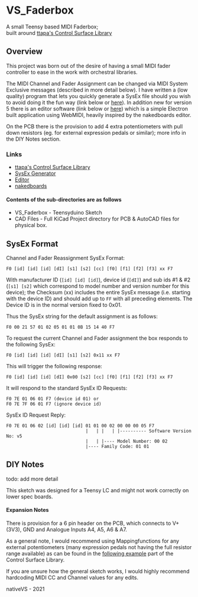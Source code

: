 # VS_Faderbox

A small Teensy based MIDI Faderbox;  
built around [ttapa's Control Surface Library](https://github.com/tttapa/Control-Surface)

## Overview

This project was born out of the desire of having a small MIDI fader controller to ease in the work with orchestral libraries.
  
The MIDI Channel and Fader Assignment can be changed via MIDI System Exclusive messages (described in more detail below).
I have written a (low quality) program that lets you quickly generate a SysEx file should you wish to avoid doing it the fun way (link below or [here](https://github.com/nativeVS/VS_SysEx_Generator)).
In addition new for version 5 there is an editor software (link below or [here](https://github.com/nativeVS/VS_Faderbox_Editor)) which is a simple Electron built application using WebMIDI, heavily inspired by the nakedboards editor.
  
On the PCB there is the provision to add 4 extra potentiometers with pull down resistors (eg. for external expression pedals or similar);
more info in the DIY Notes section.
  
### Links

* [ttapa's Control Surface Library](https://github.com/tttapa/Control-Surface)
* [SysEx Generator](https://github.com/nativeVS/VS_SysEx_Generator)
* [Editor](https://github.com/nativeVS/VS_Faderbox_Editor)
* [nakedboards](https://nakedboards.org/)
  

#### Contents of the sub-directories are as follows
* VS_Faderbox - Teensyduino Sketch
* CAD Files - Full KiCad Project directory for PCB & AutoCAD files for physical box.


## SysEx Format

Channel and Fader Reassignment SysEx Format:
```
F0 [id] [id] [id] [dI] [s1] [s2] [cc] [f0] [f1] [f2] [f3] xx F7
```
With manufacturer ID (`[id] [id] [id]`), device id (`[dI]`) and sub ids #1 & #2 (`[s1] [s2]` which correspond to model number and version number for this device);
the Checksum (xx) includes the entire SysEx message (i.e. starting with the device ID) and should add up to `FF` with all preceding elements.
The Device ID is in the normal version fixed to 0x01.
  
Thus the SysEx string for the default assignment is as follows:
```
F0 00 21 57 01 02 05 01 01 0B 15 14 40 F7
```
To request the current Channel and Fader assignment the box responds to the following SysEx:
```
F0 [id] [id] [id] [dI] [s1] [s2] 0x11 xx F7
```
This will trigger the following response:
```
F0 [id] [id] [id] [dI] 0x00 [s2] [cc] [f0] [f1] [f2] [f3] xx F7
```

It will respond to the standard SysEx ID Requests:
```
F0 7E 01 06 01 F7 (device id 01) or
F0 7E 7F 06 01 F7 (ignore device id)
```
SysEx ID Request Reply:
```
F0 7E 01 06 02 [id] [id] [id] 01 01 00 02 00 00 00 05 F7
                              |   | |   | |---------- Software Version No: v5
                              |   | |---- Model Number: 00 02
                              |---- Family Code: 01 01
```
  
## DIY Notes

todo: add more detail
  
This sketch was designed for a Teensy LC and might not work correctly on lower spec boards.
  
#### Expansion Notes

There is provision for a 6 pin header on the PCB, which connects to V+ (3V3), GND and Analogue Inputs A4, A5, A6 & A7.  

As a general note, I would recommend using Mappingfunctions for any external potentiometers (many expression pedals not having the full resistor range available) as can be found in the [following example](https://github.com/tttapa/Control-Surface/blob/master/examples/1.%20MIDI%20Output/1.%20Potentiometers%20%26%20Faders/CCPotentiometer-Map/CCPotentiometer-Map.ino) part of the Control Surface Library.  

If you are unsure how the general sketch works, I would highly recommend hardcoding MIDI CC and Channel values for any edits.
  
  
nativeVS - 2021
